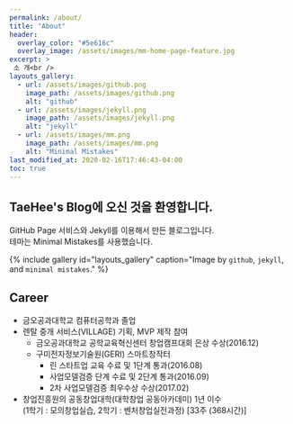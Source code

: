```yaml
---
permalink: /about/
title: "About"
header:
  overlay_color: "#5e616c"
  overlay_image: /assets/images/mm-home-page-feature.jpg
excerpt: >
 소 개<br />
layouts_gallery:
  - url: /assets/images/github.png
    image_path: /assets/images/github.png
    alt: "github"
  - url: /assets/images/jekyll.png
    image_path: /assets/images/jekyll.png
    alt: "jekyll"
  - url: /assets/images/mm.png
    image_path: /assets/images/mm.png
    alt: "Minimal Mistakes"
last_modified_at: 2020-02-16T17:46:43-04:00
toc: true
---
```


TaeHee's Blog에 오신 것을 환영합니다.
-------
GitHub Page 서비스와 Jekyll를 이용해서 만든 블로그입니다.  
테마는 Minimal Mistakes를 사용했습니다.

{% include gallery id="layouts_gallery" caption="Image by `github`, `jekyll`, and `minimal mistakes`." %}


## Career

- 금오공과대학교 컴퓨터공학과 졸업
- 렌탈 중개 서비스(VILLAGE) 기획,  MVP 제작 참여
  - 금오공과대학교 공학교육혁신센터 창업캠프대회 은상 수상(2016.12)
  - 구미전자정보기술원(GERI) 스마트창작터  
    - 린 스타트업 교육 수료 및 1단계 통과(2016.08)  
    - 사업모델검증 단계 수료 및 2단계 통과(2016.09)  
    - 2차 사업모델검증 최우수상 수상(2017.02)
- 창업진흥원의 공동창업대학(대학창업 공동아카데미) 1년 이수  
  (1학기 : 모의창업실습, 2학기 : 벤처창업실전과정) [33주 (368시간)]


## 
